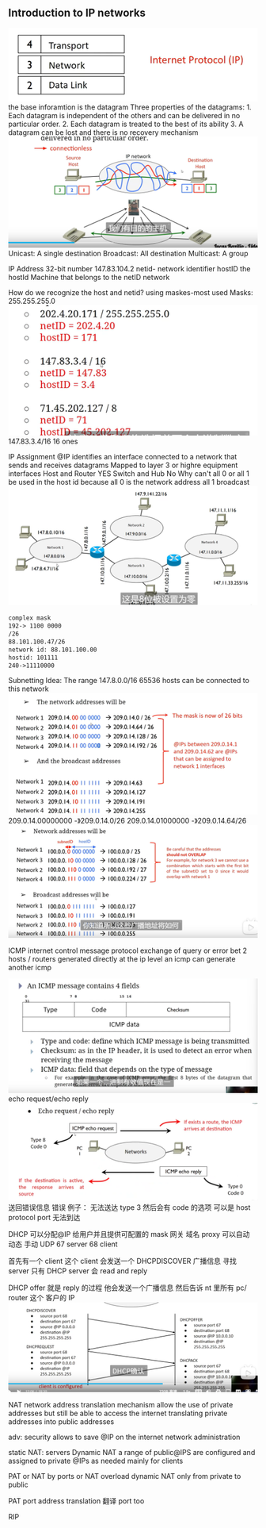 ## Introduction to IP networks

![alt text](image.png)
the base inforamtion is the datagram
Three properties of the datagrams: 1. Each datagram is independent of the others and can be delivered in no particular order. 2. Each datagram is treated to the best of its ability 3. A datagram can be lost and there is no recovery mechanism
![alt text](image-1.png)
Unicast: A single destination
Broadcast: All destination
Multicast: A group

IP Address
32-bit number
147.83.104.2
netid- network identifier
hostID the hostId Machine that belongs to the netID network

How do we recognize the host and netid?
using maskes-most used
Masks:
255.255.255.0
![alt text](image-2.png)
147.83.3.4/16 16 ones

IP Assignment
@IP identifies an interface connected to a network that sends and receives datagrams
Mapped to layer 3 or highre equipment interfaces
Host and Router YES
Switch and Hub No
Why can't all 0 or all 1 be used in the host id
because all 0 is the network address
all 1 broadcast
![alt text](image-3.png)

    complex mask
    192-> 1100 0000
    /26
    88.101.100.47/26
    network id: 88.101.100.00
    hostid: 101111
    240->11110000

Subnetting
Idea: The range 147.8.0.0/16
65536 hosts can be connected to this network
![alt text](image-4.png)
209.0.14.00000000 -》209.0.14.0/26
209.0.14.01000000 -》209.0.14.64/26
![alt text](image-5.png)

ICMP
internet control message protocol
exchange of query or error bet 2 hosts / routers
generated directly at the ip level
an icmp can generate another icmp

![alt text](image-12.png)
echo request/echo reply
![alt text](image-13.png)
送回错误信息
错误 例子： 无法送达 type 3 然后会有 code 的选项
可以是 host protocol port 无法到达

DHCP
可以分配@IP 给用户并且提供可配置的 mask 网关 域名 proxy
可以自动 动态 手动
UDP 67 server 68 client

首先有一个 client 这个 client 会发送一个 DHCPDISCOVER 广播信息 寻找
server 只有 DHCP server 会 read and reply

DHCP offer 就是 reply 的过程 他会发送一个广播信息 然后告诉 nt 里所有 pc/ router 这个
客户的 IP
![alt text](image-14.png)

NAT
network address translation
mechanism
allow the use of private addresses but still be able to access the internet
translating private addresses into public addresses

adv:
security
allows to save @IP on the internet
network administration

static NAT: servers
Dynamic NAT a range of public@IPS are configured and assigned to private @IPs as needed
mainly for clients

PAT or NAT by ports or NAT overload
dynamic NAT
only from private to public

PAT
port address translation
翻译 port too

RIP
